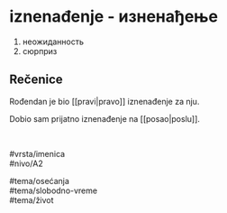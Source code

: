 # iznenađenje - изненађење

1. неожиданность  
2. сюрприз

## Rečenice

Rođendan je bio [[pravi|pravo]] iznenađenje za nju.

Dobio sam prijatno iznenađenje na [[posao|poslu]].

<br>

#vrsta/imenica  
#nivo/A2  

#tema/osećanja  
#tema/slobodno-vreme  
#tema/život  
